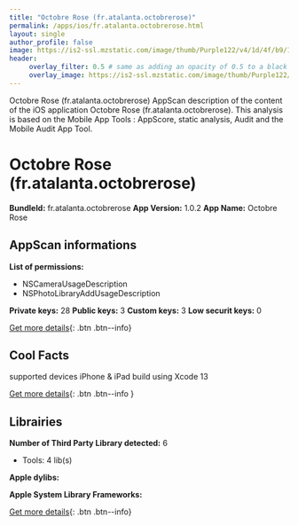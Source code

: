 ```yaml
---
title: "Octobre Rose (fr.atalanta.octobrerose)"
permalink: /apps/ios/fr.atalanta.octobrerose.html
layout: single
author_profile: false
image: https://is2-ssl.mzstatic.com/image/thumb/Purple122/v4/1d/4f/b9/1d4fb9ce-9486-e98f-227f-a787a24b8408/AppIcon-1x_U007emarketing-0-7-0-0-85-220.png/512x512bb.jpg
header: 
     overlay_filter: 0.5 # same as adding an opacity of 0.5 to a black background
     overlay_image: https://is2-ssl.mzstatic.com/image/thumb/Purple122/v4/1d/4f/b9/1d4fb9ce-9486-e98f-227f-a787a24b8408/AppIcon-1x_U007emarketing-0-7-0-0-85-220.png/512x512bb.jpg
---
```

Octobre Rose (fr.atalanta.octobrerose) AppScan description of the content of the iOS application Octobre Rose (fr.atalanta.octobrerose). This analysis is based on the Mobile App Tools : AppScore, static analysis, Audit and the Mobile Audit App Tool.

# Octobre Rose (fr.atalanta.octobrerose)

**BundleId:** fr.atalanta.octobrerose
**App Version:** 1.0.2
**App Name:** Octobre Rose


## AppScan informations 

**List of permissions:** 
- NSCameraUsageDescription
- NSPhotoLibraryAddUsageDescription
  
  
**Private keys:** 28
**Public keys:** 3
**Custom keys:** 3
**Low securit keys:** 0
  
[Get more details](/pricing.html){: .btn .btn--info}

## Cool Facts

supported devices iPhone & iPad
build using Xcode 13
  
[Get more details](/pricing.html){: .btn .btn--info }

## Librairies 
**Number of Third Party Library detected:** 6
- Tools: 4 lib(s)


**Apple dylibs:**


**Apple System Library Frameworks:**


  
[Get more details](/pricing.html){: .btn .btn--info}

